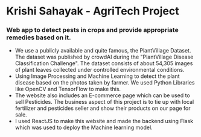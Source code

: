 # Krishi Sahayak - AgriTech Project
### Web app to detect pests in crops and provide appropriate remedies based on it.
* We use a publicly available and quite famous, the PlantVillage Dataset. The dataset was published by crowdAI during the "PlantVillage Disease Classification Challenge". The dataset consists of about 54,305
images of plant leaves collected under controlled environmental conditions.
* Using Image Processing and Machine Learning to detect the plant disease based on the photos taken by farmer. We used Python Libraries like OpenCV and TensorFlow to make this.
* The website also includes an E-commerce page which can be used to sell Pesticides. The business aspect of this project is to tie up with local fertilizer and pesticides seller and show their products on our page for sale.
* I used ReactJS to make this website and made the backend using Flask which was used to deploy the Machine learning model.

